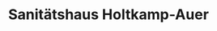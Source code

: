---
title: "Sanitätshaus Holtkamp-Auer"
url: /tuttlingen/sanitaetshaus-holtkamp-auer/
shop: Sanitätshaus
---